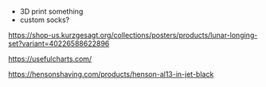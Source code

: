  - 3D print something
 - custom socks?

https://shop-us.kurzgesagt.org/collections/posters/products/lunar-longing-set?variant=40226588622896

https://usefulcharts.com/

https://hensonshaving.com/products/henson-al13-in-jet-black